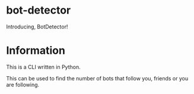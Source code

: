 # bot-detector
Introducing, BotDetector!
# Information
This is a CLI written in Python.

This can be used to find the number of bots that follow you, friends or you are following.

